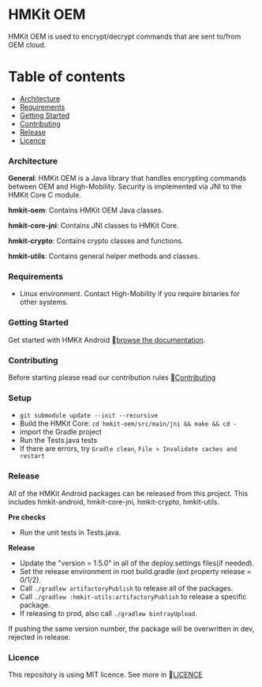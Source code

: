 # HMKit OEM

HMKit OEM is used to encrypt/decrypt commands that are sent to/from OEM cloud.

# Table of contents

* [Architecture](#architecture)
* [Requirements](#requirements)
* [Getting Started](#getting-started)
* [Contributing](#contributing)
* [Release](#release)
* [Licence](#Licence)

### Architecture

**General**: HMKit OEM is a Java library that handles encrypting commands between OEM and High-Mobility. Security is implemented via JNI to the HMKit Core C module.

**hmkit-oem**: Contains HMKit OEM Java classes.

**hmkit-core-jni**: Contains JNI classes to HMKit Core.

**hmkit-crypto**: Contains crypto classes and functions.

**hmkit-utils**: Contains general helper methods and classes.

### Requirements

* Linux environment. Contact High-Mobility if you require binaries for other systems.

### Getting Started

Get started with HMKit Android 📘[browse the documentation](https://high-mobility.com/learn/tutorials/for-carmakers/cloud/tutorial/).

### Contributing

Before starting please read our contribution rules 📘[Contributing](CONTRIBUTE.md)

### Setup

* `git submodule update --init --recursive`
* Build the HMKit Core: `cd hmkit-oem/src/main/jni && make && cd -`
* import the Gradle project
* Run the Tests.java tests
* If there are errors, try `Gradle clean`, `File > Invalidate caches and restart`

### Release

All of the HMKit Android packages can be released from this project. This includes hmkit-android, hmkit-core-jni, hmkit-crypto, hmkit-utils.

**Pre checks**

* Run the unit tests in Tests.java.

**Release**

* Update the "version = 1.5.0" in all of the deploy.settings files(if needed).
* Set the release environment in root build.gradle (ext property release = 0/1/2).
* Call `./gradlew artifactoryPublish` to release all of the packages.
* Call `./gradlew :hmkit-utils:artifactoryPublish` to release a specific package.
* If releasing to prod, also call `./gradlew bintrayUpload`.

If pushing the same version number, the package will be overwritten in dev, rejected in release.

### Licence
This repository is using MIT licence. See more in 📘[LICENCE](LICENCE.md)
